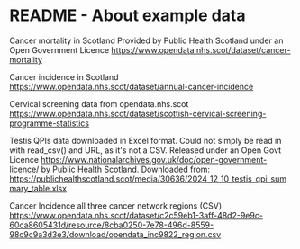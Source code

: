 # README - About example data 

Cancer mortality in Scotland 
Provided by Public Health Scotland under an Open Government Licence
https://www.opendata.nhs.scot/dataset/cancer-mortality

Cancer incidence in Scotland 
https://www.opendata.nhs.scot/dataset/annual-cancer-incidence 

Cervical screening data from opendata.nhs.scot 
https://www.opendata.nhs.scot/dataset/scottish-cervical-screening-programme-statistics 

Testis QPIs data downloaded in Excel format. Could not simply be 
read in with read_csv() and URL, as it's not a CSV.
Released under an Open Govt Licence 
https://www.nationalarchives.gov.uk/doc/open-government-licence/ 
by Public Health Scotland. 
Downloaded from: 
https://publichealthscotland.scot/media/30636/2024_12_10_testis_qpi_summary_table.xlsx 

Cancer Incidence all three cancer network regions (CSV) 
https://www.opendata.nhs.scot/dataset/c2c59eb1-3aff-48d2-9e9c-60ca8605431d/resource/8cba0250-7e78-496d-8559-98c9c9a3d3e3/download/opendata_inc9822_region.csv 

